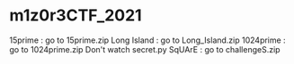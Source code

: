 # m1z0r3CTF_2021
15prime     : go to 15prime.zip
Long Island : go to Long_Island.zip
1024prime   : go to 1024prime.zip Don't watch secret.py
SqUArE      : go to challengeS.zip 
